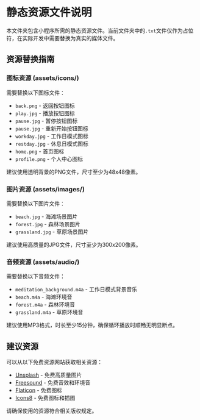 # 静态资源文件说明

本文件夹包含小程序所需的静态资源文件。当前文件夹中的`.txt`文件仅作为占位符，在实际开发中需要替换为真实的媒体文件。

## 资源替换指南

### 图标资源 (assets/icons/)
需要替换以下图标文件：
- `back.png` - 返回按钮图标
- `play.jpg` - 播放按钮图标
- `pause.jpg` - 暂停按钮图标
- `pause.jpg` - 重新开始按钮图标
- `workday.jpg` - 工作日模式图标
- `restday.jpg` - 休息日模式图标
- `home.png` - 首页图标
- `profile.png` - 个人中心图标

建议使用透明背景的PNG文件，尺寸至少为48x48像素。

### 图片资源 (assets/images/)
需要替换以下图片文件：
- `beach.jpg` - 海滩场景图片
- `forest.jpg` - 森林场景图片
- `grassland.jpg` - 草原场景图片

建议使用高质量的JPG文件，尺寸至少为300x200像素。

### 音频资源 (assets/audio/)
需要替换以下音频文件：
- `meditation_background.m4a` - 工作日模式背景音乐
- `beach.m4a` - 海滩环境音
- `forest.m4a` - 森林环境音
- `grassland.m4a` - 草原环境音

建议使用MP3格式，时长至少15分钟，确保循环播放时顺畅无明显断点。

## 建议资源
可以从以下免费资源网站获取相关资源：
- [Unsplash](https://unsplash.com) - 免费高质量图片
- [Freesound](https://freesound.org) - 免费音效和环境音
- [Flaticon](https://www.flaticon.com) - 免费图标
- [Icons8](https://icons8.com) - 免费图标和插图

请确保使用的资源符合相关版权规定。 